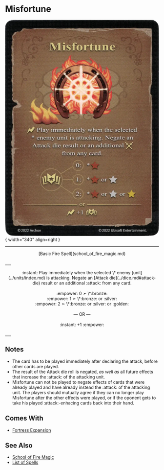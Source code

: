 # Misfortune

![Misfortune](../assets/spells-misfortune.webp){ width="340" align=right }

___
<p style="text-align: center;" markdown>[Basic Fire Spell](school_of_fire_magic.md)</p>
___
<p style="text-align: center;" markdown>:instant: Play immediately when the selected \* enemy [unit](../units/index.md) is attacking. Negate an [Attack die](../dice.md#attack-die) result or an additional :attack: from any card.<br><br>:empower: 0 ➣ \*:bronze:<br>:empower: 1 ➣ \*:bronze: or :silver:<br>:empower: 2 ➣ \*:bronze: or :silver: or :golden:<br><br>— OR —<br><br>:instant: +1 :empower:</p>
___


## Notes

- The card has to be played immediately after declaring the attack, before other cards are played.
- The result of the Attack die roll is negated, *as well as* all future effects that increase the :attack: of the attacking unit.
- Misfortune can not be played to negate effects of cards that were already played and have already instead the :attack: of the attacking unit. The players should mutually agree if they can no longer play Misfortune after the other effects were played, or if the oponent gets to take his played :attack:-enhacing cards back into their hand.


## Comes With

- [Fortress Expansion](../content/fortress_expansion.md)


## See Also

- [School of Fire Magic](school_of_fire_magic.md)
- [List of Spells](index.md)
